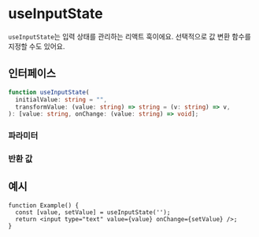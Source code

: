 # useInputState

`useInputState`는 입력 상태를 관리하는 리액트 훅이에요. 선택적으로 값 변환 함수를 지정할 수도 있어요.

## 인터페이스
```ts
function useInputState(
  initialValue: string = "",
  transformValue: (value: string) => string = (v: string) => v,
): [value: string, onChange: (value: string) => void];

```

### 파라미터

<Interface
  name="initialValue"
  type="string"
  description='입력의 초기 값이에요. 기본값은 빈 문자열(<code>""</code>)이에요.'
/>

<Interface
  name="transformValue"
  type="(value: string) => string"
  description="입력 값을 변환하는 함수예요. 기본값은 아무 변화 없이 입력을 반환하는 함수예요."
/>

### 반환 값

<Interface
  name=""
  type="[value: string, onChange: (value: string) => void]"
  description="튜플을 포함해요:"
  :nested="[
    {
      name: 'value',
      type: 'string',
      description: '현재 상태 값이에요.',
    },
    {
      name: 'onChange',
      type: '(value: string) => void',
      description: '상태를 업데이트하는 함수예요.',
    },
  ]"
/>


## 예시

```tsx
function Example() {
  const [value, setValue] = useInputState('');
  return <input type="text" value={value} onChange={setValue} />;
}
```
  
